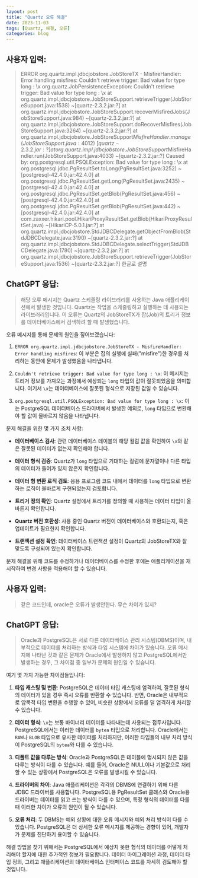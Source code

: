 ```yaml
---
layout: post
title: "Quartz 오류 해결"
date: 2023-11-03
tags: [Quartz, 해결, 오류]
categories: blog
---
```


## 사용자 입력:
> ERROR org.quartz.impl.jdbcjobstore.JobStoreTX - MisfireHandler: Error handling misfires: Couldn't retrieve trigger: Bad value for type long : \x
org.quartz.JobPersistenceException: Couldn't retrieve trigger: Bad value for type long : \x
        at org.quartz.impl.jdbcjobstore.JobStoreSupport.retrieveTrigger(JobStoreSupport.java:1538) ~[quartz-2.3.2.jar:?]
        at org.quartz.impl.jdbcjobstore.JobStoreSupport.recoverMisfiredJobs(JobStoreSupport.java:984) ~[quartz-2.3.2.jar:?]
        at org.quartz.impl.jdbcjobstore.JobStoreSupport.doRecoverMisfires(JobStoreSupport.java:3264) ~[quartz-2.3.2.jar:?]
        at org.quartz.impl.jdbcjobstore.JobStoreSupport$MisfireHandler.manage(JobStoreSupport.java:4012) ~[quartz-2.3.2.jar:?]
        at org.quartz.impl.jdbcjobstore.JobStoreSupport$MisfireHandler.run(JobStoreSupport.java:4033) ~[quartz-2.3.2.jar:?]
Caused by: org.postgresql.util.PSQLException: Bad value for type long : \x
        at org.postgresql.jdbc.PgResultSet.toLong(PgResultSet.java:3252) ~[postgresql-42.4.0.jar:42.4.0]
        at org.postgresql.jdbc.PgResultSet.getLong(PgResultSet.java:2435) ~[postgresql-42.4.0.jar:42.4.0]
        at org.postgresql.jdbc.PgResultSet.getBlob(PgResultSet.java:456) ~[postgresql-42.4.0.jar:42.4.0]
        at org.postgresql.jdbc.PgResultSet.getBlob(PgResultSet.java:442) ~[postgresql-42.4.0.jar:42.4.0]
        at com.zaxxer.hikari.pool.HikariProxyResultSet.getBlob(HikariProxyResultSet.java) ~[HikariCP-5.0.1.jar:?]
        at org.quartz.impl.jdbcjobstore.StdJDBCDelegate.getObjectFromBlob(StdJDBCDelegate.java:3190) ~[quartz-2.3.2.jar:?]
        at org.quartz.impl.jdbcjobstore.StdJDBCDelegate.selectTrigger(StdJDBCDelegate.java:1780) ~[quartz-2.3.2.jar:?]
        at org.quartz.impl.jdbcjobstore.JobStoreSupport.retrieveTrigger(JobStoreSupport.java:1536) ~[quartz-2.3.2.jar:?]
한글로 설명

## ChatGPT 응답:
> 해당 오류 메시지는 Quartz 스케줄링 라이브러리를 사용하는 Java 애플리케이션에서 발생한 것입니다. Quartz는 작업을 스케줄링하고 실행하는 데 사용되는 라이브러리입니다. 이 오류는 Quartz의 JobStoreTX가 잡(Job)의 트리거 정보를 데이터베이스에서 검색하려 할 때 발생했습니다.

오류 메시지를 통해 문제의 원인을 짚어보겠습니다:

1. `ERROR org.quartz.impl.jdbcjobstore.JobStoreTX - MisfireHandler: Error handling misfires`:
   이 부분은 잡의 실행에 실패("misfire")한 경우를 처리하는 동안에 문제가 발생했음을 나타냅니다.

2. `Couldn't retrieve trigger: Bad value for type long : \x`:
   이 메시지는 트리거 정보를 가져오는 과정에서 예상되는 `long` 타입의 값이 잘못되었음을 의미합니다. 여기서 `\x`는 데이터베이스에 잘못된 형식으로 저장된 값일 수 있습니다.

3. `org.postgresql.util.PSQLException: Bad value for type long : \x`:
   이는 PostgreSQL 데이터베이스 드라이버에서 발생한 예외로, `long` 타입으로 변환해야 할 값이 올바르지 않음을 나타냅니다.

문제 해결을 위한 몇 가지 조치 사항:

- **데이터베이스 검사**: 관련 데이터베이스 테이블의 해당 컬럼 값을 확인하여 `\x`와 같은 잘못된 데이터가 없는지 확인해야 합니다.

- **데이터 형식 검증**: Quartz가 `long` 타입으로 기대하는 컬럼에 문자열이나 다른 타입의 데이터가 들어가 있지 않은지 확인합니다.

- **데이터 형 변환 로직 검토**: 응용 프로그램 코드 내에서 데이터를 `long` 타입으로 변환하는 로직이 올바르게 구현되었는지 검토합니다.

- **트리거 정의 확인**: Quartz 설정에서 트리거를 정의할 때 사용하는 데이터 타입이 올바른지 확인합니다.

- **Quartz 버전 호환성**: 사용 중인 Quartz 버전이 데이터베이스와 호환되는지, 혹은 업데이트가 필요한지 확인합니다.

- **트랜잭션 설정 확인**: 데이터베이스 트랜잭션 설정이 Quartz의 JobStoreTX와 잘 맞도록 구성되어 있는지 확인합니다.

문제 해결을 위해 코드를 수정하거나 데이터베이스를 수정한 후에는 애플리케이션을 재시작하여 변경 사항을 적용해야 할 수 있습니다.

## 사용자 입력:
> 같은 코드인데, oracle은 오류가 발생안한다. 무슨 차이가 있지? 

## ChatGPT 응답:
> Oracle과 PostgreSQL은 서로 다른 데이터베이스 관리 시스템(DBMS)이며, 내부적으로 데이터를 처리하는 방식과 타입 시스템에 차이가 있습니다. 오류 메시지에 나타난 것과 같은 문제가 Oracle에서 발생하지 않고 PostgreSQL에서만 발생하는 경우, 그 차이점 중 일부가 문제의 원인일 수 있습니다. 

여기 몇 가지 가능한 차이점들입니다:

1. **타입 캐스팅 및 변환**: PostgreSQL은 데이터 타입 캐스팅에 엄격하여, 잘못된 형식의 데이터가 있을 경우 즉시 오류를 반환할 수 있습니다. 반면, Oracle은 내부적으로 암묵적 타입 변환을 수행할 수 있어, 비슷한 상황에서 오류를 덜 엄격하게 처리할 수 있습니다.

2. **데이터 형식**: `\x`는 보통 바이너리 데이터를 나타내는데 사용되는 접두사입니다. PostgreSQL에서는 이러한 데이터를 `bytea` 타입으로 처리합니다. Oracle에서는 `RAW`나 `BLOB` 타입으로 유사한 데이터를 처리하지만, 이러한 타입들의 내부 처리 방식이 PostgreSQL의 `bytea`와 다를 수 있습니다.

3. **디폴트 값을 다루는 방식**: Oracle과 PostgreSQL은 테이블에 명시되지 않은 값을 다루는 방식이 다를 수 있습니다. 예를 들어, Oracle은 NULL이나 기본값으로 처리할 수 있는 상황에서 PostgreSQL은 오류를 발생시킬 수 있습니다.

4. **드라이버의 차이**: Java 애플리케이션은 각각의 DBMS에 연결하기 위해 다른 JDBC 드라이버를 사용합니다. PostgreSQL용 PgResultSet 클래스와 Oracle용 드라이버는 데이터를 읽고 쓰는 방식이 다를 수 있으며, 특정 형식의 데이터를 다룰 때 이러한 차이가 오류의 원인이 될 수 있습니다.

5. **오류 처리**: 두 DBMS는 예외 상황에 대한 오류 메시지와 예외 처리 방식이 다를 수 있습니다. PostgreSQL은 더 상세한 오류 메시지를 제공하는 경향이 있어, 개발자가 문제를 진단하기 용이할 수 있습니다.

해결 방법을 찾기 위해서는 PostgreSQL에서 예상치 못한 형식의 데이터를 어떻게 처리해야 할지에 대한 추가적인 정보가 필요합니다. 데이터 마이그레이션 과정, 데이터 타입 정의, 그리고 애플리케이션의 데이터베이스 인터페이스 코드를 자세히 검토해야 할 것입니다.

